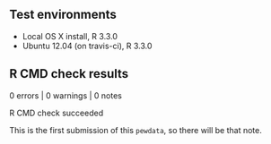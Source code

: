 ## Test environments
* Local OS X install, R 3.3.0
* Ubuntu 12.04 (on travis-ci), R 3.3.0


## R CMD check results
0 errors | 0 warnings | 0 notes

R CMD check succeeded

This is the first submission of this `pewdata`, so there will be that note.
